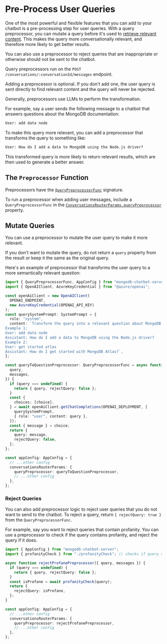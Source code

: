 # Pre-Process User Queries

One of the most powerful and flexible features that you can add to your chatbot
is a pre-processing step for user queries. With a query preprocessor,
you can mutate a query before it's used to [retrieve relevant content](./retrieve.md).
This makes the query more conversationally relevant,
and therefore more likely to get better results.

You can also use a preprocessor to reject queries that are inappropriate or
otherwise should not be sent to the chatbot.

Query preprocessors run on the `POST /conversations/:conversationId/messages` endpoint.

Adding a preprocessor is optional. If you don't add one, the user query is sent
directly to find relevant content and the query will never be rejected.

Generally, preprocessors use LLMs to perform the transformation.

For example, say a user sends the following message to a chatbot
that answers questions about the MongoDB documentation:

```txt
User: add data node
```

To make this query more relevant, you can add a preprocessor that transforms the
query to something like:

```txt
User: How do I add a data to MongoDB using the Node.js driver?
```

This transformed query is more likely to return relevant results,
which are then used to generate a better answer.

## The `Preprocessor` Function

Preprocessors have the [`QueryPreprocessorFunc`](../reference/server/modules.md#querypreprocessorfunc) signature.

To run a preprocessor when adding user messages, include a `QueryPreprocessorFunc`
in the [`ConversationsRouterParams.queryPreprocessor`](../reference/server/interfaces/ConversationsRouterParams.md#userQueryPreprocessor) property.

## Mutate Queries

You can use a preprocessor to mutate the user query to make it more relevant.

If you don't want to mutate the query, do not return a `query` property from the
result or keep it the same as the original query.

Here's an example of preprocessor that transforms the user query
to a more semantically relevant question:

```ts
import { QueryPreprocessorFunc, AppConfig } from "mongodb-chatbot-server";
import { OpenAIClient, AzureKeyCredential } from "@azure/openai";

const openAiClient = new OpenAIClient(
  OPENAI_ENDPOINT,
  new AzureKeyCredential(OPENAI_API_KEY)
);
const querySystemPrompt: SystemPrompt = {
  role: "system",
  content: `Transform the query into a relevant question about MongoDB products or company.
Example 1:
User: add data node
Assistant: How do I add a data to MongoDB using the Node.js driver?
Example 2:
User: get started atlas
Assistant: How do I get started with MongoDB Atlas?`,
};

const queryToQuestionPreprocessor: QueryPreprocessorFunc = async function ({
  query,
  messages,
}) {
  if (query === undefined) {
    return { query, rejectQuery: false };
  }
  const {
    choices: [choice],
  } = await openAiClient.getChatCompletions(OPENAI_DEPLOYMENT, [
    querySystemPrompt,
    { role: "user", content: query },
  ]);
  const { message } = choice;
  return {
    query: message,
    rejectQuery: false,
  };
};

const appConfig: AppConfig = {
  // ...other config
  conversationsRouterParams: {
    queryPreprocessor: queryToQuestionPreprocessor,
    // ...other config
  },
};
```

### Reject Queries

You can also add preprocessor logic to reject user queries that you do not want
to send to the chatbot. To reject a query, return `{ rejectQuery: true }` from the `QueryPreprocessorFunc`.

For example, say you want to reject queries that contain profanity.
You can use a preprocessor to check if the query contains profanity,
and reject the query if it does.

```ts
import { AppConfig } from "mongodb-chatbot-server";
import { profanityCheck } from "./profanityCheck"; // checks if query contains profanity

async function rejectProfanePreprocessor({ query, messages }) {
  if (query === undefined) {
    return { query, rejectQuery: false };
  }
  const isProfane = await profanityCheck(query);
  return {
    rejectQuery: isProfane,
  };
}

const appConfig: AppConfig = {
  // ...other config
  conversationsRouterParams: {
    queryPreprocessor: rejectProfanePreprocessor,
    // ...other config
  },
};
```
